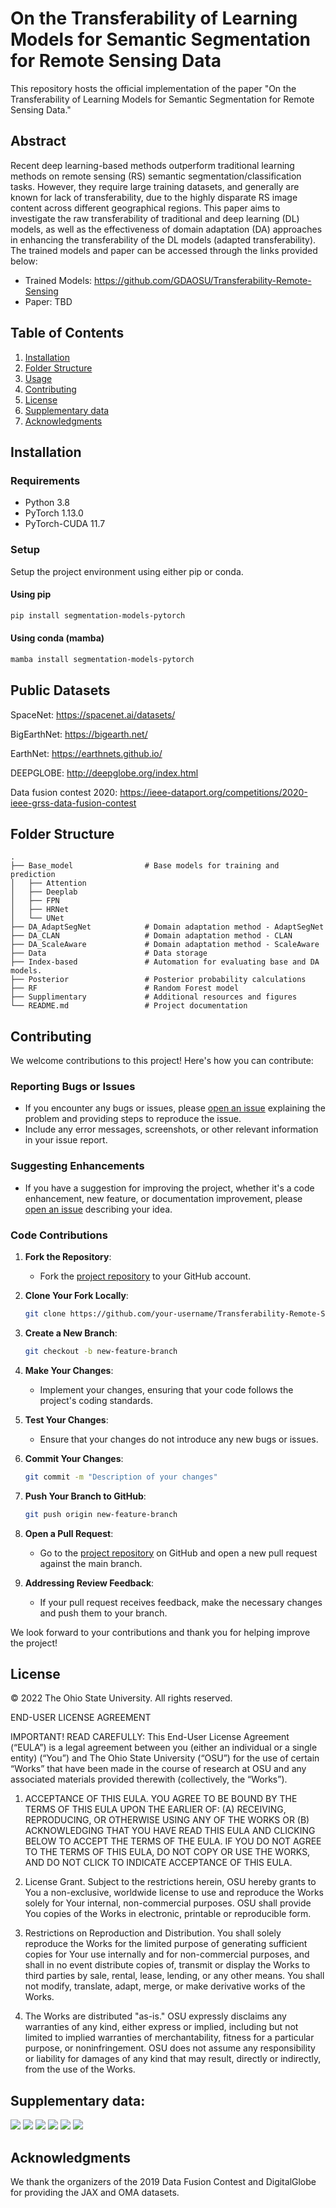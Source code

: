 # On the Transferability of Learning Models for Semantic Segmentation for Remote Sensing Data

This repository hosts the official implementation of the paper "On the Transferability of Learning Models for Semantic Segmentation for Remote Sensing Data."

## Abstract
Recent deep learning-based methods outperform traditional learning methods on remote sensing (RS) semantic segmentation/classification tasks. However, they require large training datasets, and generally are known for lack of transferability, due to the highly disparate RS image content across different geographical regions. This paper aims to investigate the raw transferability of traditional and deep learning (DL) models, as well as the effectiveness of domain adaptation (DA) approaches in enhancing the transferability of the DL models (adapted transferability). The trained models and paper can be accessed through the links provided below:

- Trained Models: https://github.com/GDAOSU/Transferability-Remote-Sensing
- Paper: TBD

## Table of Contents
1. [Installation](#installation)
2. [Folder Structure](#folder-structure)
3. [Usage](#usage)
4. [Contributing](#contributing)
5. [License](#license)
6. [Supplementary data](#Supplementary-data)
7. [Acknowledgments](#acknowledgments)

## Installation

### Requirements
- Python 3.8
- PyTorch 1.13.0
- PyTorch-CUDA 11.7

### Setup
Setup the project environment using either pip or conda.

#### Using pip
```bash
pip install segmentation-models-pytorch
```

#### Using conda (mamba)
```bash
mamba install segmentation-models-pytorch
```

## Public Datasets

SpaceNet:
https://spacenet.ai/datasets/

BigEarthNet:
https://bigearth.net/

EarthNet:
https://earthnets.github.io/

DEEPGLOBE:
http://deepglobe.org/index.html

Data fusion contest 2020:
https://ieee-dataport.org/competitions/2020-ieee-grss-data-fusion-contest



## Folder Structure
```
.
├── Base_model                # Base models for training and prediction
│   ├── Attention
│   ├── Deeplab
│   ├── FPN
│   ├── HRNet
│   └── UNet
├── DA_AdaptSegNet            # Domain adaptation method - AdaptSegNet
├── DA_CLAN                   # Domain adaptation method - CLAN
├── DA_ScaleAware             # Domain adaptation method - ScaleAware
├── Data                      # Data storage
├── Index-based               # Automation for evaluating base and DA models.
├── Posterior                 # Posterior probability calculations
├── RF                        # Random Forest model
├── Supplimentary             # Additional resources and figures
└── README.md                 # Project documentation
```


## Contributing

We welcome contributions to this project! Here's how you can contribute:

### Reporting Bugs or Issues

- If you encounter any bugs or issues, please [open an issue](https://github.com/GDAOSU/Transferability-Remote-Sensing/issues) explaining the problem and providing steps to reproduce the issue.
- Include any error messages, screenshots, or other relevant information in your issue report.

### Suggesting Enhancements

- If you have a suggestion for improving the project, whether it's a code enhancement, new feature, or documentation improvement, please [open an issue](https://github.com/GDAOSU/Transferability-Remote-Sensing/issues) describing your idea.

### Code Contributions

1. **Fork the Repository**:
   - Fork the [project repository](https://github.com/GDAOSU/Transferability-Remote-Sensing) to your GitHub account.

2. **Clone Your Fork Locally**:
   ```bash
   git clone https://github.com/your-username/Transferability-Remote-Sensing.git
   ```

3. **Create a New Branch**:
   ```bash
   git checkout -b new-feature-branch
   ```

4. **Make Your Changes**:
   - Implement your changes, ensuring that your code follows the project's coding standards.

5. **Test Your Changes**:
   - Ensure that your changes do not introduce any new bugs or issues.

6. **Commit Your Changes**:
   ```bash
   git commit -m "Description of your changes"
   ```

7. **Push Your Branch to GitHub**:
   ```bash
   git push origin new-feature-branch
   ```

8. **Open a Pull Request**:
   - Go to the [project repository](https://github.com/GDAOSU/Transferability-Remote-Sensing) on GitHub and open a new pull request against the main branch.

9. **Addressing Review Feedback**:
   - If your pull request receives feedback, make the necessary changes and push them to your branch.

We look forward to your contributions and thank you for helping improve the project!


## License
© 2022 The Ohio State University. All rights reserved. 

END-USER LICENSE AGREEMENT

IMPORTANT! READ CAREFULLY: This End-User License Agreement (“EULA”) is a legal agreement between you (either an individual or a single entity) (“You”) and The Ohio State University (“OSU”) for the use of certain “Works” that have been made in the course of research at OSU and any associated materials provided therewith (collectively, the “Works”).

1.	ACCEPTANCE OF THIS EULA.  YOU AGREE TO BE BOUND BY THE TERMS OF THIS EULA UPON THE EARLIER OF: (A) RECEIVING, REPRODUCING, OR OTHERWISE USING ANY OF THE WORKS OR (B) ACKNOWLEDGING THAT YOU HAVE READ THIS EULA AND CLICKING BELOW TO ACCEPT THE TERMS OF THE EULA.  IF YOU DO NOT AGREE TO THE TERMS OF THIS EULA, DO NOT COPY OR USE THE WORKS, AND DO NOT CLICK TO INDICATE ACCEPTANCE OF THIS EULA.

2.	License Grant.  Subject to the restrictions herein, OSU hereby grants to You a non-exclusive, worldwide license to use and reproduce the Works solely for Your internal, non-commercial purposes. OSU shall provide You copies of the Works in electronic, printable or reproducible form.

3.	Restrictions on Reproduction and Distribution.  You shall solely reproduce the Works for the limited purpose of generating sufficient copies for Your use internally and for non-commercial purposes, and shall in no event distribute copies of, transmit or display the Works to third parties by sale, rental, lease, lending, or any other means.  You shall not modify, translate, adapt, merge, or make derivative works of the Works.

4.	The Works are distributed "as-is." OSU expressly disclaims any warranties of any kind, either express or implied, including but not limited to implied warranties of merchantability, fitness for a particular purpose, or noninfringement.  OSU does not assume any responsibility or liability for damages of any kind that may result, directly or indirectly, from the use of the Works.  

## Supplementary data:
![](Supplimentary/table1.png)
![](Supplimentary/table2.png)
![](Supplimentary/Fig1.png)
![](Supplimentary/Fig2.png)
![](Supplimentary/table3.png)
![](Supplimentary/Fig3.png)

## Acknowledgments
We thank the organizers of the 2019 Data Fusion Contest and DigitalGlobe for providing the JAX and OMA datasets.